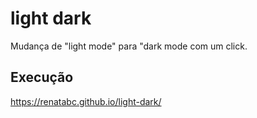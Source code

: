 # light dark
Mudança de "light mode" para "dark mode com um click.

## Execução
https://renatabc.github.io/light-dark/
